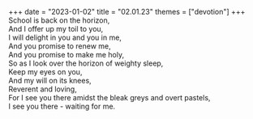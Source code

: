 +++
date = "2023-01-02"
title = "02.01.23"
themes = ["devotion"]
+++
School is back on the horizon,  
And I offer up my toil to you,  
I will delight in you and you in me,  
And you promise to renew me,  
And you promise to make me holy,  
So as I look over the horizon of weighty sleep,  
Keep my eyes on you,  
And my will on its knees,  
Reverent and loving,  
For I see you there amidst the bleak greys and overt pastels,  
I see you there - waiting for me.

